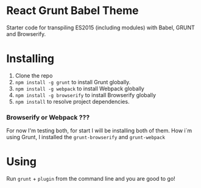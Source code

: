# React Grunt Babel Theme

Starter code for transpiling ES2015 (including modules) with Babel, GRUNT and Browserify.


# Installing

1. Clone the repo
2. `npm install -g grunt` to install Grunt globally.
3. `npm install -g webpack` to install Webpack globally
4. `npm install -g browserify` to install Browserify globally
5. `npm install` to resolve project dependencies.


### Browserify or Webpack ???
For now I'm testing both, for start I will be installing both of them.
How i´m using Grunt, I installed the `grunt-browserify` and `grunt-webpack`

# Using
Run `grunt` + `plugin` from the command line and you are good to go!





